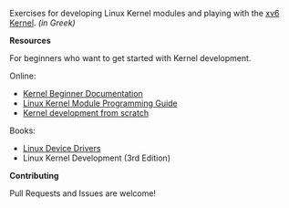 Exercises for developing Linux Kernel modules and playing with the [xv6 Kernel](https://github.com/vagos/xv6). *(in Greek)*

**Resources**

For beginners who want to get started with Kernel development.

Online:

* [Kernel Beginner Documentation](https://www.kernel.org/doc/html/v4.10/process/howto.html)
* [Linux Kernel Module Programming Guide](https://sysprog21.github.io/lkmpg/)
* [Kernel development from scratch](http://nuclear.mutantstargoat.com/articles/kerneldev/) 

Books:

* [Linux Device Drivers](https://www.oreilly.com/openbook/linuxdrive3/book/)
* Linux Kernel Development (3rd Edition)

**Contributing**

Pull Requests and Issues are welcome!
